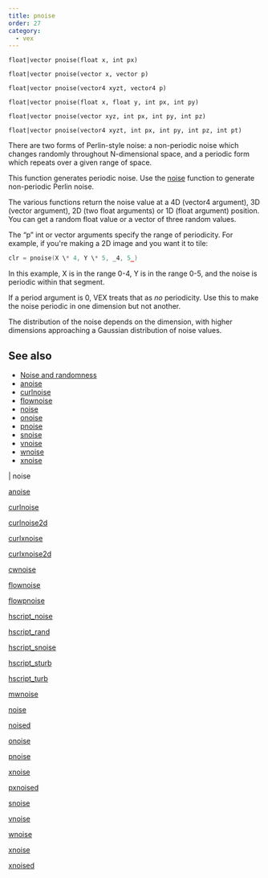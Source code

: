 ```yaml
---
title: pnoise
order: 27
category:
  - vex
---
```


`float|vector pnoise(float x, int px)`

`float|vector pnoise(vector x, vector p)`

`float|vector pnoise(vector4 xyzt, vector4 p)`

`float|vector pnoise(float x, float y, int px, int py)`

`float|vector pnoise(vector xyz, int px, int py, int pz)`

`float|vector pnoise(vector4 xyzt, int px, int py, int pz, int pt)`

There are two forms of Perlin-style noise: a non-periodic noise which
changes randomly throughout N-dimensional space, and a periodic form
which repeats over a given range of space.

This function generates periodic noise. Use the [noise](noise.html "There are two forms of Perlin-style noise: a non-periodic noise which
changes randomly throughout N-dimensional space, and a periodic form
which repeats over a given range of space.")
function to generate non-periodic Perlin noise.

The various functions return the noise value at a 4D (vector4 argument),
3D (vector argument), 2D (two float arguments) or 1D (float argument)
position. You can get a random float value or a vector of three random
values.

The “p” int or vector arguments specify the range of periodicity. For
example, if you're making a 2D image and you want it to tile:

```c
clr = pnoise(X \* 4, Y \* 5, _4, 5_)

```

In this example, X is in the range 0-4, Y is in the range 0-5, and the
noise is periodic within that segment.

If a period argument is 0, VEX treats that as _no_ periodicity. Use
this to make the noise periodic in one dimension but not another.

The distribution of the noise depends on the dimension, with higher
dimensions approaching a Gaussian distribution of noise values.

## See also

- [Noise and randomness](../random.html)
- [anoise](anoise.html)
- [curlnoise](curlnoise.html)
- [flownoise](flownoise.html)
- [noise](noise.html)
- [onoise](onoise.html)
- [pnoise](pnoise.html)
- [snoise](snoise.html)
- [vnoise](vnoise.html)
- [wnoise](wnoise.html)
- [xnoise](xnoise.html)

|
noise

[anoise](anoise.html)

[curlnoise](curlnoise.html)

[curlnoise2d](curlnoise2d.html)

[curlxnoise](curlxnoise.html)

[curlxnoise2d](curlxnoise2d.html)

[cwnoise](cwnoise.html)

[flownoise](flownoise.html)

[flowpnoise](flowpnoise.html)

[hscript_noise](hscript_noise.html)

[hscript_rand](hscript_rand.html)

[hscript_snoise](hscript_snoise.html)

[hscript_sturb](hscript_sturb.html)

[hscript_turb](hscript_turb.html)

[mwnoise](mwnoise.html)

[noise](noise.html)

[noised](noised.html)

[onoise](onoise.html)

[pnoise](pnoise.html)

[xnoise](pxnoise.html)

[pxnoised](pxnoised.html)

[snoise](snoise.html)

[vnoise](vnoise.html)

[wnoise](wnoise.html)

[xnoise](xnoise.html)

[xnoised](xnoised.html)
